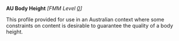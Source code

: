 **AU Body Height** *[FMM Level [0](guidance.html)]*

This profile provided for use in an Australian context where some constraints on content is desirable to guarantee the quality of a body height.

